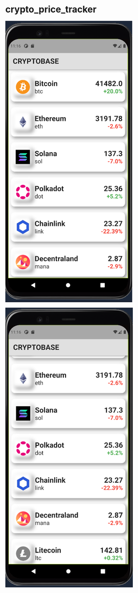 # crypto_price_tracker

![foxdemo](https://github.com/JosephAlzieb/Crypto-Price-Tracker/blob/master/screenshots/1.png)

![foxdemo](https://github.com/JosephAlzieb/Crypto-Price-Tracker/blob/master/screenshots/2.png)
